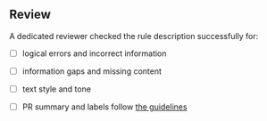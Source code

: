 <!--
Jira Automation:

* Mention existing issue in the PR title to move it around automatically.
* Mention existing issue in the PR description and a sub-task will be created for you to track this rspec PR separately.

No issue is created by default.
-->

## Review

A dedicated reviewer checked the rule description successfully for:

- [ ] logical errors and incorrect information
- [ ] information gaps and missing content
- [ ] text style and tone
- [ ] PR summary and labels follow [the guidelines](https://github.com/SonarSource/rspec/#to-modify-an-existing-rule)

